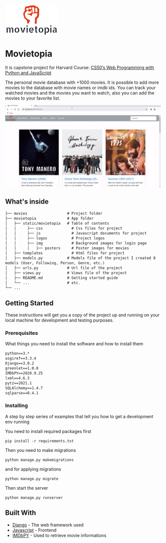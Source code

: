 ![Logo of the project](/movietopia/static/movietopia/logos/logo.png)


# Movietopia

It is capstone project for Harvard Course: [CS50’s Web Programming with Python and JavaScript](https://cs50.harvard.edu/web/2020/)

The personal movie database with +1000 movies. It is possible to add more movies to the database with movie names or imdb ids. You can track your watched movies and the movies you want to watch, also you can add the movies to your favorite list.


![Alt Text](/movietopia/static/movietopia/logos/movietopia.gif)



## What's inside

    ├── movies                  # Project folder
    ├── movietopia              # App folder
    │   ├── static/movietopia   # Table of contents
    │   │     ├── css             # Css files for project            
    │   │     ├── js              # Javascript documents for project
    │   │     ├── logos           # Project logos
    │   │     ├── img             # Background images for login page
    │   │     │   ├── posters     # Poster images for movies
    │   ├── templates             # Html files for project
    │   ├── models.py           # Models file of the project I created 8 models (User, Following, Person, Genre, etc.)
    │   ├── urls.py             # Url file of the project
    │   ├── views.py            # Views file of the project
    │   ├── README.md           # Getting started guide
    │   └── ...                 # etc.
    └── ...

## Getting Started

These instructions will get you a copy of the project up and running on your local machine for development and testing purposes. 


### Prerequisites

What things you need to install the software and how to install them

```
python==3.*
asgiref==3.3.4
Django==3.0.2
greenlet==1.0.0
IMDbPY==2020.9.25
lxml==4.6.3
pytz==2021.1
SQLAlchemy==1.4.7
sqlparse==0.4.1

```

### Installing

A step by step series of examples that tell you how to get a development env running

You need to install required packages first

```
pip install -r requirements.txt
```

Then you need to make migrations

```
python manage.py makemigrations
```
and for applying migrations

```
python manage.py migrate
```

Then start the server

```
python manage.py runserver
```



## Built With

* [Django](https://docs.djangoproject.com/en/3.0/) - The web framework used
* [Javascript](https://www.javascript.com/) - Frontend
* [IMDbPY](https://github.com/alberanid/imdbpy) - Used to retrieve movie informations



